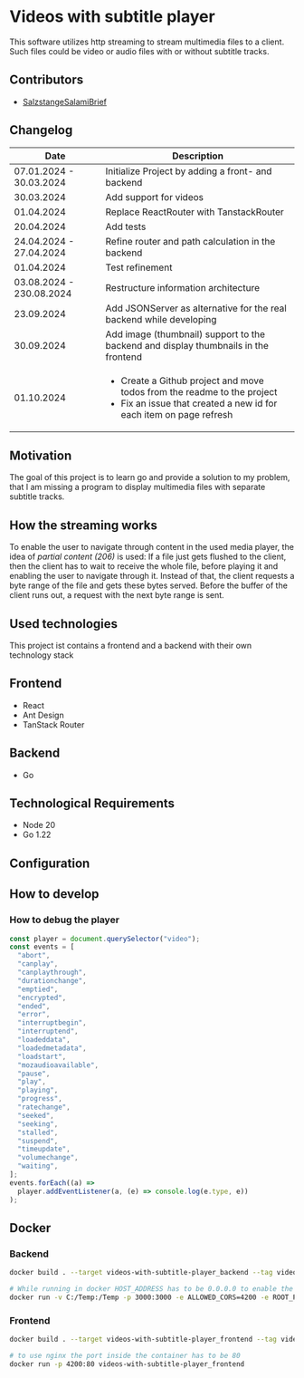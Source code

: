 # Videos with subtitle player

This software utilizes http streaming to stream multimedia files to a client.
Such files could be video or audio files with or without subtitle tracks.

## Contributors

- [SalzstangeSalamiBrief](https://github.com/SalzstangeSalamiBrief)

## Changelog

| Date                     | Description                                                                                                                                                      |
| ------------------------ | ---------------------------------------------------------------------------------------------------------------------------------------------------------------- |
| 07.01.2024 - 30.03.2024  | Initialize Project by adding a front- and backend                                                                                                                |
| 30.03.2024               | Add support for videos                                                                                                                                           |
| 01.04.2024               | Replace ReactRouter with TanstackRouter                                                                                                                          |
| 20.04.2024               | Add tests                                                                                                                                                        |
| 24.04.2024 - 27.04.2024  | Refine router and path calculation in the backend                                                                                                                |
| 01.04.2024               | Test refinement                                                                                                                                                  |
| 03.08.2024 - 230.08.2024 | Restructure information architecture                                                                                                                             |
| 23.09.2024               | Add JSONServer as alternative for the real backend while developing                                                                                              |
| 30.09.2024               | Add image (thumbnail) support to the backend and display thumbnails in the frontend                                                                              |
| 01.10.2024               | <ul><li>Create a Github project and move todos from the readme to the project</li><li>Fix an issue that created a new id for each item on page refresh</li></ul> |

## Motivation

The goal of this project is to learn go and provide a solution to my problem, that I am missing a program to display multimedia files with separate subtitle tracks.

## How the streaming works

To enable the user to navigate through content in the used media player, the idea of _partial content (206)_ is used:
If a file just gets flushed to the client, then the client has to wait to receive the whole file, before playing it and enabling the user to navigate through it.
Instead of that, the client requests a byte range of the file and gets these bytes served.
Before the buffer of the client runs out, a request with the next byte range is sent.

## Used technologies

This project ist contains a frontend and a backend with their own technology stack

## Frontend

- React
- Ant Design
- TanStack Router

## Backend

- Go

## Technological Requirements

- Node 20
- Go 1.22

## Configuration

## How to develop

### How to debug the player

```javascript
const player = document.querySelector("video");
const events = [
  "abort",
  "canplay",
  "canplaythrough",
  "durationchange",
  "emptied",
  "encrypted",
  "ended",
  "error",
  "interruptbegin",
  "interruptend",
  "loadeddata",
  "loadedmetadata",
  "loadstart",
  "mozaudioavailable",
  "pause",
  "play",
  "playing",
  "progress",
  "ratechange",
  "seeked",
  "seeking",
  "stalled",
  "suspend",
  "timeupdate",
  "volumechange",
  "waiting",
];
events.forEach((a) =>
  player.addEventListener(a, (e) => console.log(e.type, e))
);
```

## Docker

### Backend

```bash
docker build . --target videos-with-subtitle-player_backend --tag videos-with-subtitle-player_backend:latest --build-arg VITE_BASE_URL=localhost:3000

# While running in docker HOST_ADDRESS has to be 0.0.0.0 to enable the server to listen to incoming requests
docker run -v C:/Temp:/Temp -p 3000:3000 -e ALLOWED_CORS=4200 -e ROOT_PATH=/Temp -e HOST_ADDRESS=0.0.0.0 -e HOST_PORT=3000 videos-with-subtitle-player_backend
```

### Frontend

```bash
docker build . --target videos-with-subtitle-player_frontend --tag videos-with-subtitle-player_frontend:latest --build-arg VITE_BASE_URL=localhost:3000

# to use nginx the port inside the container has to be 80
docker run -p 4200:80 videos-with-subtitle-player_frontend
```
